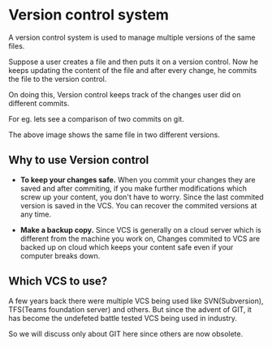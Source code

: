 # Version control system

A version control system is used to manage multiple versions of the same files.

Suppose a user creates a file and then puts it on a version control. Now he keeps updating the content of the file and after every change, he commits the file to the version control.

On doing this, Version control keeps track of the changes user did on different commits.

For eg. lets see a comparison of two commits on git.

The above image shows the same file in two different versions.

## Why to use Version control

-   **To keep your changes safe.** When you commit your changes they are saved and after commiting, if you make further modifications which screw up your content, you don't have to worry. Since the last commited version is saved in the VCS. You can recover the commited versions at any time.

*   **Make a backup copy.** Since VCS is generally on a cloud server which is different from the machine you work on, Changes commited to VCS are backed up on cloud which keeps your content safe even if your computer breaks down.

## Which VCS to use?

A few years back there were multiple VCS being used like SVN(Subversion), TFS(Teams foundation server) and others. But since the advent of GIT, it has become the undefeted battle tested VCS being used in industry.

So we will discuss only about GIT here since others are now obsolete.
